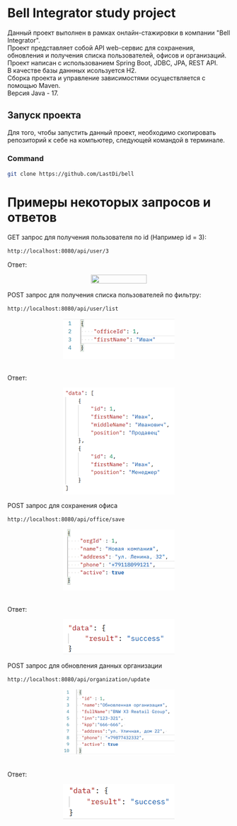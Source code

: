 # Bell Integrator study project
Данный проект выполнен в рамках онлайн-стажировки в компании "Bell Integrator". <br/>
Проект представляет собой API web-сервис для сохранения, обновления и получения списка пользователей, офисов и организаций. <br/>
Проект написан с использованием Spring Boot, JDBC, JPA, REST API. <br/>
В качестве базы даннных исользуется H2. <br/>
Сборка проекта и управление зависимостями осуществляется с помощью Maven. <br/>
Версия Java - 17. <br/>

## Запуск проекта
Для того, чтобы запустить данный проект, необходимо скопировать репозиторий к себе на компьютер, 
следующей командой в терминале.
### Command
```bash
git clone https://github.com/LastDi/bell
```

# Примеры некоторых запросов и ответов
GET запрос для получения пользователя по id (Например id = 3):
```bash
http://localhost:8080/api/user/3
```
Ответ: 
<br/>
<p align="center">
  <img src="https://i.ibb.co/MVT1D6x/img.png" width="50%" height="50%"/>
</p>

POST запрос для получения списка пользователей по фильтру:
```bash
http://localhost:8080/api/user/list
```
<p align="center">
  <img src="img_1.png" width="50%" height="50%"/>
</p>
<br/>
Ответ: 
<br/>
<p align="center">
  <img src="img_2.png" width="50%" height="50%"/>
</p>

POST запрос для сохранения офиса
```bash
http://localhost:8080/api/office/save
```
<p align="center">
  <img src="img_3.png" width="50%" height="50%"/>
</p>
<br/>
Ответ: 
<br/>
<p align="center">
  <img src="img_4.png" width="50%" height="50%"/>
</p>

POST запрос для обновления данных организации
```bash
http://localhost:8080/api/organization/update
```
<p align="center">
  <img src="img_5.png" width="50%" height="50%"/>
</p>
<br/>
Ответ:
<br/>
<p align="center">
  <img src="img_6.png" width="50%" height="50%"/>
</p>


